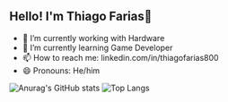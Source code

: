 ## Hello! I'm Thiago Farias👋


- 🔭 I’m currently working with Hardware
- 🌱 I’m currently learning Game Developer
- 📫 How to reach me: linkedin.com/in/thiagofarias800
- 😄 Pronouns: He/him 


![Anurag's GitHub stats](https://github-readme-stats.vercel.app/api?username=ThiagoFarias80&show_icons=true&theme=tokyonight)
![Top Langs](https://github-readme-stats.vercel.app/api/top-langs/?username=ThiagoFarias80&layout=compact&theme=tokyonight)




